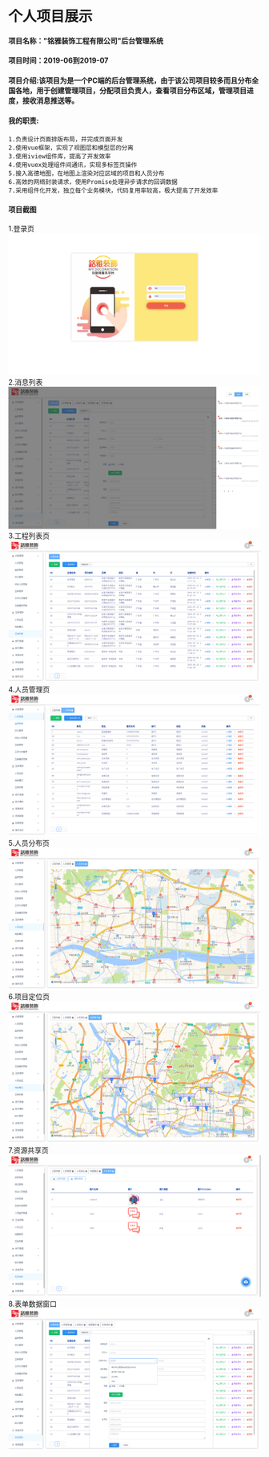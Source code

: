 # 个人项目展示
#### 项目名称："铭雅装饰工程有限公司"后台管理系统
#### 项目时间：2019-06到2019-07
#### 项目介绍:该项目为是一个PC端的后台管理系统，由于该公司项目较多而且分布全国各地，用于创建管理项目，分配项目负责人，查看项目分布区域，管理项目进度，接收消息推送等。
#### 我的职责:
	1.负责设计页面排版布局，并完成页面开发
	2.使用vue框架，实现了视图层和模型层的分离
	3.使用iview组件库，提高了开发效率 
	4.使用vuex处理组件间通讯，实现多标签页操作
	5.接入高德地图，在地图上渲染对应区域的项目和人员分布
	6.高效的网络封装请求，使用Promise处理异步请求的回调数据
	7.采用组件化开发，独立每个业务模块，代码复用率较高，极大提高了开发效率

#### 项目截图
1.登录页
	![Image text](https://github.com/linzi12138/projectImg/blob/master/Screenshot%20from%202019-07-28%2015-30-35.png)
2.消息列表
	![Image text](https://github.com/linzi12138/projectImg/blob/master/Screenshot%20from%202019-07-28%2015-30-16.png)
3.工程列表页
	![Image text](https://github.com/linzi12138/projectImg/blob/master/Screenshot%20from%202019-07-28%2015-13-44.png)
4.人员管理页
	![Image text](https://github.com/linzi12138/projectImg/blob/master/Screenshot%20from%202019-07-28%2015-14-13.png)
5.人员分布页
	![Image text](https://github.com/linzi12138/projectImg/blob/master/Screenshot%20from%202019-07-28%2015-14-36.png)
6.项目定位页
	![Image text](https://github.com/linzi12138/projectImg/blob/master/Screenshot%20from%202019-07-28%2015-16-16.png)
7.资源共享页
	![Image text](https://github.com/linzi12138/projectImg/blob/master/Screenshot%20from%202019-07-28%2015-16-46.png)
8.表单数据窗口
	![Image text](https://github.com/linzi12138/projectImg/blob/master/Screenshot%20from%202019-07-28%2015-17-39.png)
